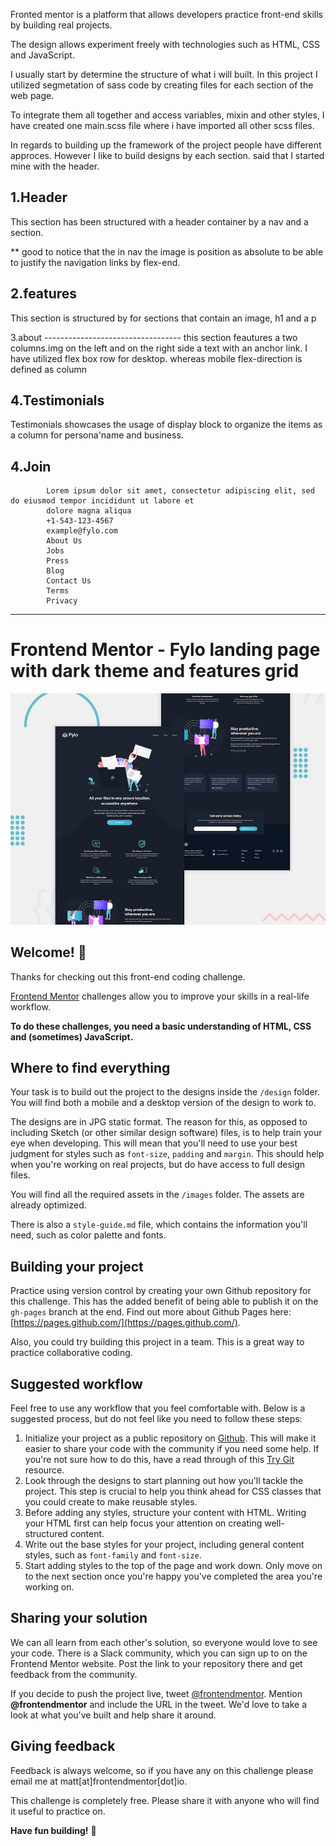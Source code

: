 Fronted mentor is a platform that allows developers practice front-end skills by building real projects. 

The design allows experiment freely with technologies such as HTML, CSS and JavaScript. 

I usually start by determine the structure of what i will built. In this project I utilized segmetation of sass code by creating files for each section of the web page.

To integrate them all together and access variables, mixin and other styles, I have created one main.scss file where i have imported all other scss files.

In regards to building up the framework of the project people have different approces. However I like to build designs by each section. said that I started mine with the header.

1.Header 
---------------------------------
This section has been structured with a header container by a nav  and a section.

** good to notice that the in nav the image is position as absolute to be able to justify the navigation links by flex-end.


2.features
---------------------------------
This section is structured by for sections that contain an image, h1 and a p
  
 3.about
----------------------------------      this section feautures a two columns.img on the left and on the right side a text with an anchor link. 
I have utilized flex box row for desktop. whereas mobile flex-direction is defined as column             
            
 4.Testimonials
----------------------------------
Testimonials showcases the usage of display block to organize the items as a column for persona'name and business.

 4.Join
----------------------------------

            
          
            
            
           
            
      
            Lorem ipsum dolor sit amet, consectetur adipiscing elit, sed do eiusmod tempor incididunt ut labore et
            dolore magna aliqua
            +1-543-123-4567
            example@fylo.com
            About Us
            Jobs
            Press
            Blog
            Contact Us
            Terms
            Privacy

  -------------------------------

# Frontend Mentor - Fylo landing page with dark theme and features grid

![Design preview for the Fylo landing page with dark theme and features grid challenge](./design/desktop-preview.jpg)

## Welcome! 👋

Thanks for checking out this front-end coding challenge. 

[Frontend Mentor](https://www.frontendmentor.io) challenges allow you to improve your skills in a real-life workflow.

**To do these challenges, you need a basic understanding of HTML, CSS and (sometimes) JavaScript.**

## Where to find everything

Your task is to build out the project to the designs inside the `/design` folder. You will find both a mobile and a desktop version of the design to work to. 

The designs are in JPG static format. The reason for this, as opposed to including Sketch (or other similar design software) files, is to help train your eye when developing. This will mean that you'll need to use your best judgment for styles such as `font-size`, `padding` and `margin`. This should help when you're working on real projects, but do have access to full design files.

You will find all the required assets in the `/images` folder. The assets are already optimized.

There is also a `style-guide.md` file, which contains the information you'll need, such as color palette and fonts.

## Building your project

Practice using version control by creating your own Github repository for this challenge. This has the added benefit of being able to publish it on the `gh-pages` branch at the end. Find out more about Github Pages here: [https://pages.github.com/](https://pages.github.com/).

Also, you could try building this project in a team. This is a great way to practice collaborative coding.

## Suggested workflow

Feel free to use any workflow that you feel comfortable with. Below is a suggested process, but do not feel like you need to follow these steps:

1) Initialize your project as a public repository on [Github](https://github.com/). This will make it easier to share your code with the community if you need some help. If you're not sure how to do this, have a read through of this [Try Git](https://try.github.io/) resource.
2) Look through the designs to start planning out how you'll tackle the project. This step is crucial to help you think ahead for CSS classes that you could create to make reusable styles.
3) Before adding any styles, structure your content with HTML. Writing your HTML first can help focus your attention on creating well-structured content.
4) Write out the base styles for your project, including general content styles, such as `font-family` and `font-size`.
5) Start adding styles to the top of the page and work down. Only move on to the next section once you're happy you've completed the area you're working on.

## Sharing your solution

We can all learn from each other's solution, so everyone would love to see your code. There is a Slack community, which you can sign up to on the Frontend Mentor website. Post the link to your repository there and get feedback from the community.

If you decide to push the project live, tweet [@frontendmentor](https://twitter.com/frontendmentor). Mention **@frontendmentor** and include the URL in the tweet. We'd love to take a look at what you've built and help share it around.

## Giving feedback

Feedback is always welcome, so if you have any on this challenge please email me at matt[at]frontendmentor[dot]io.

This challenge is completely free. Please share it with anyone who will find it useful to practice on.

**Have fun building!** 🚀